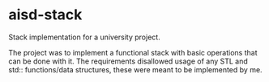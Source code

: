 # aisd-stack
Stack implementation for a university project.

The project was to implement a functional stack with basic operations that can be done with it.
The requirements disallowed usage of any STL and std:: functions/data structures, these were meant to be implemented by me.
